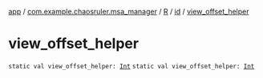 [app](../../../index.md) / [com.example.chaosruler.msa_manager](../../index.md) / [R](../index.md) / [id](index.md) / [view_offset_helper](.)

# view_offset_helper

`static val view_offset_helper: `[`Int`](https://kotlinlang.org/api/latest/jvm/stdlib/kotlin/-int/index.html)
`static val view_offset_helper: `[`Int`](https://kotlinlang.org/api/latest/jvm/stdlib/kotlin/-int/index.html)
